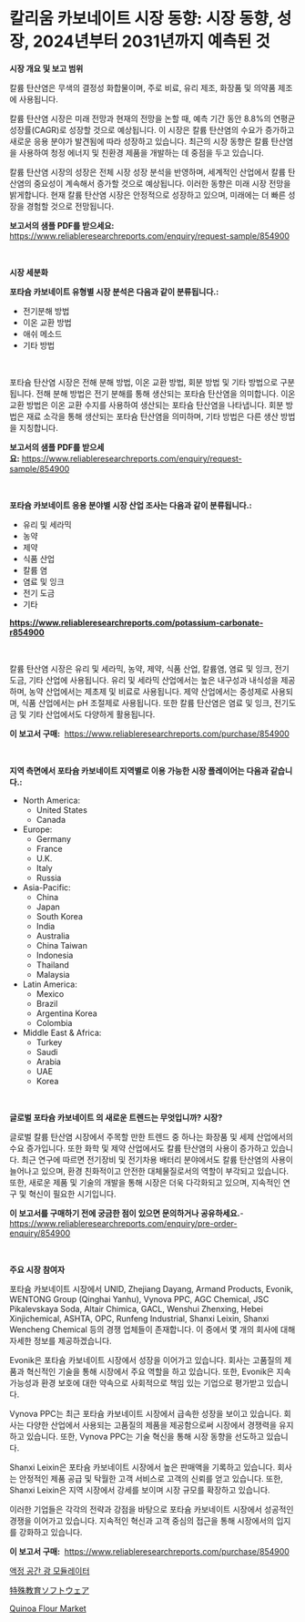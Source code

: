 <p><h1>칼리움 카보네이트 시장 동향: 시장 동향, 성장, 2024년부터 2031년까지 예측된 것</h1></p><p><strong>시장 개요 및 보고 범위</strong></p>
<p><p>칼륨 탄산염은 무색의 결정성 화합물이며, 주로 비료, 유리 제조, 화장품 및 의약품 제조에 사용됩니다. </p><p>칼륨 탄산염 시장은 미래 전망과 현재의 전망을 논할 때, 예측 기간 동안 8.8%의 연평균 성장률(CAGR)로 성장할 것으로 예상됩니다. 이 시장은 칼륨 탄산염의 수요가 증가하고 새로운 응용 분야가 발견됨에 따라 성장하고 있습니다. 최근의 시장 동향은 칼륨 탄산염을 사용하여 청정 에너지 및 친환경 제품을 개발하는 데 중점을 두고 있습니다.</p><p>칼륨 탄산염 시장의 성장은 전체 시장 성장 분석을 반영하며, 세계적인 산업에서 칼륨 탄산염의 중요성이 계속해서 증가할 것으로 예상됩니다. 이러한 동향은 미래 시장 전망을 밝게합니다. 현재 칼륨 탄산염 시장은 안정적으로 성장하고 있으며, 미래에는 더 빠른 성장을 경험할 것으로 전망됩니다.</p></p>
<p><strong>보고서의 샘플 PDF를 받으세요:</strong> <a href="https://www.reliableresearchreports.com/enquiry/request-sample/854900">https://www.reliableresearchreports.com/enquiry/request-sample/854900</a></p>
<p>&nbsp;</p>
<p><strong>시장 세분화</strong></p>
<p><strong>포타슘 카보네이트 유형별 시장 분석은 다음과 같이 분류됩니다.:</strong></p>
<p><ul><li>전기분해 방법</li><li>이온 교환 방법</li><li>애쉬 메소드</li><li>기타 방법</li></ul></p>
<p>&nbsp;</p>
<p><p>포타슘 탄산염 시장은 전해 분해 방법, 이온 교환 방법, 회분 방법 및 기타 방법으로 구분됩니다. 전해 분해 방법은 전기 분해를 통해 생산되는 포타슘 탄산염을 의미합니다. 이온 교환 방법은 이온 교환 수지를 사용하여 생산되는 포타슘 탄산염을 나타냅니다. 회분 방법은 재료 소각을 통해 생산되는 포타슘 탄산염을 의미하며, 기타 방법은 다른 생산 방법을 지칭합니다.</p></p>
<p><strong>보고서의 샘플 PDF를 받으세요:</strong>&nbsp;<a href="https://www.reliableresearchreports.com/enquiry/request-sample/854900">https://www.reliableresearchreports.com/enquiry/request-sample/854900</a></p>
<p>&nbsp;</p>
<p><strong> 포타슘 카보네이트 응용 분야별 시장 산업 조사는 다음과 같이 분류됩니다.:</strong></p>
<p><ul><li>유리 및 세라믹</li><li>농약</li><li>제약</li><li>식품 산업</li><li>칼륨 염</li><li>염료 및 잉크</li><li>전기 도금</li><li>기타</li></ul></p>
<p><strong><a href="https://www.reliableresearchreports.com/potassium-carbonate-r854900">https://www.reliableresearchreports.com/potassium-carbonate-r854900</a></strong></p>
<p>&nbsp;</p>
<p><p>칼륨 탄산염 시장은 유리 및 세라믹, 농약, 제약, 식품 산업, 칼륨염, 염료 및 잉크, 전기도금, 기타 산업에 사용됩니다. 유리 및 세라믹 산업에서는 높은 내구성과 내식성을 제공하며, 농약 산업에서는 제초제 및 비료로 사용됩니다. 제약 산업에서는 중성제로 사용되며, 식품 산업에서는 pH 조절제로 사용됩니다. 또한 칼륨 탄산염은 염료 및 잉크, 전기도금 및 기타 산업에서도 다양하게 활용됩니다.</p></p>
<p><strong>이 보고서 구매:</strong>&nbsp; <a href="https://www.reliableresearchreports.com/purchase/854900">https://www.reliableresearchreports.com/purchase/854900</a></p>
<p>&nbsp;</p>
<p><strong>지역 측면에서 포타슘 카보네이트 지역별로 이용 가능한 시장 플레이어는 다음과 같습니다.:</strong></p>
<p><ul>
    <li>
        North America:
        <ul>
            <li>United States</li>
            <li>Canada</li>
        </ul>
    </li>
    <li>
        Europe:
        <ul>
            <li>Germany</li>
            <li>France</li>
            <li>U.K.</li>
            <li>Italy</li>
            <li>Russia</li>
        </ul>
    </li>
    <li>
        Asia-Pacific:
        <ul>
            <li>China</li>
            <li>Japan</li>
            <li>South Korea</li>
            <li>India</li>
            <li>Australia</li>
            <li>China Taiwan</li>
            <li>Indonesia</li>
            <li>Thailand</li>
            <li>Malaysia</li>
        </ul>
    </li>
    <li>
        Latin America:
        <ul>
            <li>Mexico</li>
            <li>Brazil</li>
            <li>Argentina Korea</li>
            <li>Colombia</li>
        </ul>
    </li>
    <li>
        Middle East & Africa:
        <ul>
            <li>Turkey</li>
            <li>Saudi</li>
            <li>Arabia</li>
            <li>UAE</li>
            <li>Korea</li>
        </ul>
    </li>
    </ul></p>
<p>&nbsp;</p>
<p><strong>글로벌 포타슘 카보네이트 의 새로운 트렌드는 무엇입니까? 시장?</strong></p>
<p><p>글로벌 칼륨 탄산염 시장에서 주목할 만한 트렌드 중 하나는 화장품 및 세제 산업에서의 수요 증가입니다. 또한 화학 및 제약 산업에서도 칼륨 탄산염의 사용이 증가하고 있습니다. 최근 연구에 따르면 전기장비 및 전기차용 배터리 분야에서도 칼륨 탄산염의 사용이 늘어나고 있으며, 환경 친화적이고 안전한 대체물질로서의 역할이 부각되고 있습니다. 또한, 새로운 제품 및 기술의 개발을 통해 시장은 더욱 다각화되고 있으며, 지속적인 연구 및 혁신이 필요한 시기입니다.</p></p>
<p><strong>이 보고서를 구매하기 전에 궁금한 점이 있으면 문의하거나 공유하세요.</strong>- <a href="https://www.reliableresearchreports.com/enquiry/pre-order-enquiry/854900">https://www.reliableresearchreports.com/enquiry/pre-order-enquiry/854900</a></p>
<p>&nbsp;</p>
<p><strong>주요 시장 참여자</strong></p>
<p><p>포타슘 카보네이트 시장에서 UNID, Zhejiang Dayang, Armand Products, Evonik, WENTONG Group (Qinghai Yanhu), Vynova PPC, AGC Chemical, JSC Pikalevskaya Soda, Altair Chimica, GACL, Wenshui Zhenxing, Hebei Xinjichemical, ASHTA, OPC, Runfeng Industrial, Shanxi Leixin, Shanxi Wencheng Chemical 등의 경쟁 업체들이 존재합니다. 이 중에서 몇 개의 회사에 대해 자세한 정보를 제공하겠습니다.</p><p>Evonik은 포타슘 카보네이트 시장에서 성장을 이어가고 있습니다. 회사는 고품질의 제품과 혁신적인 기술을 통해 시장에서 주요 역할을 하고 있습니다. 또한, Evonik은 지속 가능성과 환경 보호에 대한 약속으로 사회적으로 책임 있는 기업으로 평가받고 있습니다.</p><p>Vynova PPC는 최근 포타슘 카보네이트 시장에서 급속한 성장을 보이고 있습니다. 회사는 다양한 산업에서 사용되는 고품질의 제품을 제공함으로써 시장에서 경쟁력을 유지하고 있습니다. 또한, Vynova PPC는 기술 혁신을 통해 시장 동향을 선도하고 있습니다.</p><p>Shanxi Leixin은 포타슘 카보네이트 시장에서 높은 판매액을 기록하고 있습니다. 회사는 안정적인 제품 공급 및 탁월한 고객 서비스로 고객의 신뢰를 얻고 있습니다. 또한, Shanxi Leixin은 지역 시장에서 강세를 보이며 시장 규모를 확장하고 있습니다.</p><p>이러한 기업들은 각각의 전략과 강점을 바탕으로 포타슘 카보네이트 시장에서 성공적인 경쟁을 이어가고 있습니다. 지속적인 혁신과 고객 중심의 접근을 통해 시장에서의 입지를 강화하고 있습니다.</p></p>
<p><strong>이 보고서 구매:</strong>&nbsp;&nbsp;<a href="https://www.reliableresearchreports.com/purchase/854900">https://www.reliableresearchreports.com/purchase/854900</a></p>
<p><p><a href="https://github.com/Madalyell456456/Market-Research-Report-List-1/blob/main/933959116489.md">액정 공간 광 모듈레이터</a></p><p><a href="https://github.com/AaronVargas43/Market-Research-Report-List-1/blob/main/932266217940.md">特殊教育ソフトウェア</a></p><p><a href="https://github.com/lataunyatinikmelvin59ilbd0dv/Market-Research-Report-List-1/blob/main/quinoa-flour-market.md">Quinoa Flour Market</a></p></p>